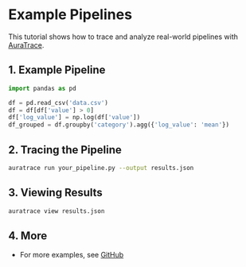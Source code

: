 # Example Pipelines

This tutorial shows how to trace and analyze real-world pipelines with [AuraTrace](https://github.com/Cosmos-Coder-Ray/AuraTrace.git).

## 1. Example Pipeline

```python
import pandas as pd

df = pd.read_csv('data.csv')
df = df[df['value'] > 0]
df['log_value'] = np.log(df['value'])
df_grouped = df.groupby('category').agg({'log_value': 'mean'})
```

## 2. Tracing the Pipeline

```bash
auratrace run your_pipeline.py --output results.json
```

## 3. Viewing Results

```bash
auratrace view results.json
```

## 4. More
- For more examples, see [GitHub](https://github.com/Cosmos-Coder-Ray/AuraTrace.git) 